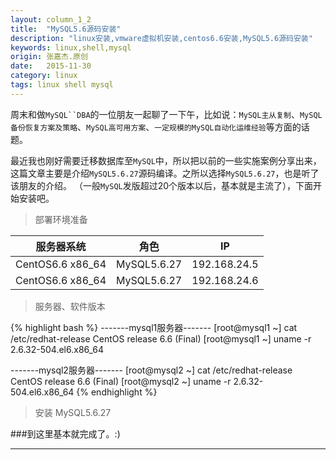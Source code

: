 ```yaml
---
layout: column_1_2
title:  "MySQL5.6源码安装"
description: "linux安装,vmware虚拟机安装,centos6.6安装,MySQL5.6源码安装"
keywords: linux,shell,mysql
origin: 张嘉杰.原创
date:   2015-11-30
category: linux
tags: linux shell mysql
---
```


周末和做`MySQL``DBA`的一位朋友一起聊了一下午，比如说：`MySQL主从复制`、`MySQL备份恢复方案及策略`、`MySQL高可用方案`、`一定规模的MySQL自动化运维经验`等方面的话题。
<!--more-->
最近我也刚好需要迁移数据库至`MySQL`中，所以把以前的一些实施案例分享出来，这篇文章主要是介绍`MySQL5.6.27`源码编译。之所以选择`MySQL5.6.27`，也是听了该朋友的介绍。
（一般`MySQL`发版超过20个版本以后，基本就是主流了），下面开始安装吧。

> 部署环境准备

服务器系统|角色|IP
----|----|----
CentOS6.6 x86_64|MySQL5.6.27|192.168.24.5
CentOS6.6 x86_64|MySQL5.6.27|192.168.24.6

> 服务器、软件版本

{% highlight bash %}
-------mysql1服务器-------
[root@mysql1 ~] cat /etc/redhat-release
CentOS release 6.6 (Final)
[root@mysql1 ~] uname -r
2.6.32-504.el6.x86_64

-------mysql2服务器-------
[root@mysql2 ~] cat /etc/redhat-release
CentOS release 6.6 (Final)
[root@mysql2 ~] uname -r
2.6.32-504.el6.x86_64
{% endhighlight %}

> 安装 MySQL5.6.27



###到这里基本就完成了。:)

-----------------------
